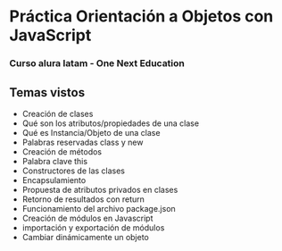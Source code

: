 # Práctica Orientación a Objetos con JavaScript
### Curso alura latam - One Next Education

## Temas vistos
- Creación de clases
- Qué son los atributos/propiedades de una clase
- Qué es Instancia/Objeto de una clase
- Palabras reservadas class y new
- Creación de métodos
- Palabra clave this
- Constructores de las clases
- Encapsulamiento
- Propuesta de atributos privados en clases
- Retorno de resultados con return
- Funcionamiento del archivo package.json
- Creación de módulos en Javascript
- importación y exportación de módulos
- Cambiar dinámicamente un objeto
